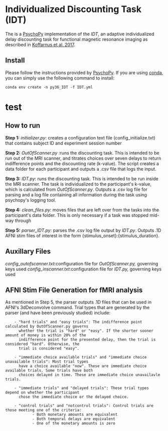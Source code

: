 ﻿# Individualized Discounting Task (IDT) ####
The is a [PsychoPy](https://github.com/psychopy/psychopy) implementation of the _IDT_, an adaptive individualized delay discounting task for functional magnetic resonance imaging as described in [Koffarnus et al. 2017](http://www.sciencedirect.com/science/article/pii/S1053811917306717).

## Install
Please follow the instructions provided by [PsychoPy](https://www.psychopy.org/download.html). If you are using [conda](https://docs.conda.io/en/latest/), you can simply use the following command to install:

    conda env create -n py36_IDT -f IDT.yml

# test
## How to run

**Step 1:**  _initializer.py_: creates a configuration text file (config_initialize.txt) that contains subject ID and experiment session number

**Step 2:** _OutOfScanner.py_ :runs the discounting task. This is intended to be run out of the MRI scanner, and titrates choices over seven delays to return indifference points and the discounting rate (k-value). The script creates a data folder for each participant and outputs a .csv file that logs the input.

**Step 3:** _IDT.py_: runs the discounting task. This is intended to be run inside the MRI scanner. The task is individualized to the participant's k-value, which is calculated from *OutOfScanner.py*. Outputs a .csv log file for parsing and a log file containing all information during the task using psychopy's logging tool.

**Step 4:** _clean_files.py_: moves files that are left over from the tasks into the participant's data folder. This is only necessary if a task was stopped mid-way through

**Step 5:** _parser_IDT.py_: parses the .csv log file output by _IDT.py_. Outputs .1D AFNI stim files of interest in the form {stimulus_onset}:{stimulus_duration}.

## Auxillary Files #

_config_outofscanner.txt_:configuration file for *OutOfScanner.py,* governing keys used
_config_inscanner.txt_:configuration file for *IDT.py,* governing keys used

## AFNI Stim File Generation for fMRI analysis #

As mentioned in Step 5, the parser outputs .1D files that can be used in AFNI's 3dDeconvolve command. Trial types
that are generated by the parser (and have been previously studied) include:

        - "hard trials" and "easy trials": The indifference point calculated by OutOfScanner.py governs
          whether the trial is "hard" or "easy". If the shorter sooner amount of money is within 20% of the
          indifference point for the presented delay, then the trial is considered "hard". Otherwise, the
          trial is considered "easy".

        - "immediate choice available trials" and "immediate choice unavailable trials": Most trial types
          have a choice available "now". These are immediate choice available trials. Some trials have both
          choices delayed in time. These are immediate choice unavailavle trials.

        - "immediate trials" and "delayed trials": These trial types depend on whether the participant
          chose the immediate choice or the delayed choice.

        - "control trials" and "notcontrol trials": Control trials are those meeting one of the criteria:
                - Both monetary amounts are equivalent
                - Both temporal delays are equivalent
                - One of the monetary amounts is zero


